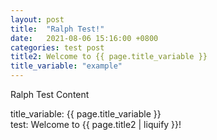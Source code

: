 ```yaml
---
layout: post
title:  "Ralph Test!"
date:   2021-08-06 15:16:00 +0800
categories: test post
title2: Welcome to {{ page.title_variable }}
title_variable: "example"
---
```


Ralph Test Content

title_variable: {{ page.title_variable }}    
test: Welcome to {{ page.title2 | liquify }}!
<!--more-->

